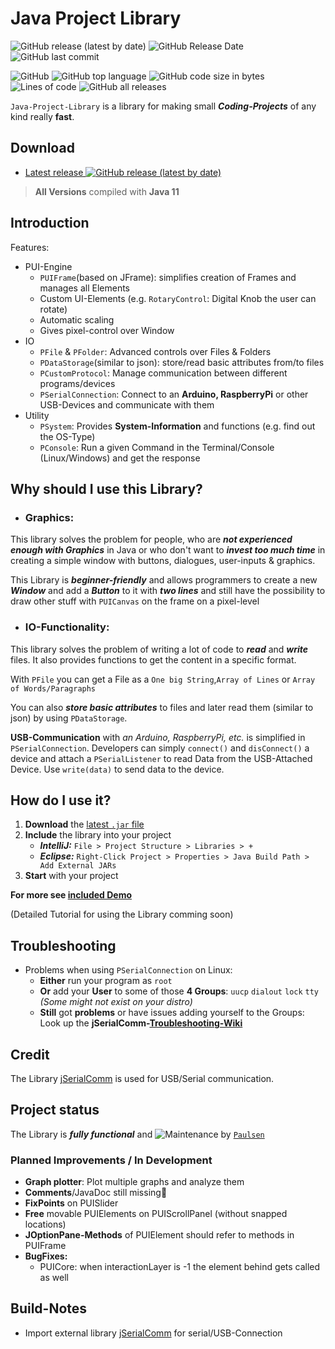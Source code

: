 # Java Project Library

![GitHub release (latest by date)](https://img.shields.io/github/v/release/realPaulsen/Java-Project-Library?label=version)
![GitHub Release Date](https://img.shields.io/github/release-date/realPaulsen/Java-Project-Library?label=last%20RELEASE)
![GitHub last commit](https://img.shields.io/github/last-commit/realPaulsen/Java-Project-Library?label=last%20COMMIT)

![GitHub](https://img.shields.io/github/license/realPaulsen/Java-Project-Library)
![GitHub top language](https://img.shields.io/github/languages/top/realPaulsen/Java-Project-Library)
![GitHub code size in bytes](https://img.shields.io/github/languages/code-size/realPaulsen/Java-Project-Library)
![Lines of code](https://img.shields.io/tokei/lines/github/realPaulsen/Java-Project-Library)
![GitHub all releases](https://img.shields.io/github/downloads/realPaulsen/Java-Project-Library/total)

`Java-Project-Library` is a library for making small ***Coding-Projects*** of any kind really **fast**.

## Download

<!--  TODO: Update D-Link after every new Release  -->

- [Latest release ![GitHub release (latest by date) ](https://img.shields.io/github/v/release/realPaulsen/Java-Project-Library)](https://github.com/realPaulsen/Java-Project-Library/releases)

> **All Versions** compiled with **Java 11**

## Introduction

Features:

- PUI-Engine
    - `PUIFrame`(based on JFrame): simplifies creation of Frames and manages all Elements
    - Custom UI-Elements (e.g. `RotaryControl`: Digital Knob the user can rotate)
    - Automatic scaling
    - Gives pixel-control over Window
- IO
    - `PFile` & `PFolder`: Advanced controls over Files & Folders
    - `PDataStorage`(similar to json): store/read basic attributes from/to files
    - `PCustomProtocol`: Manage communication between different programs/devices
    - `PSerialConnection`: Connect to an **Arduino, RaspberryPi** or other USB-Devices and communicate with them
- Utility
    - `PSystem`: Provides **System-Information** and functions (e.g. find out the OS-Type)
    - `PConsole`: Run a given Command in the Terminal/Console (Linux/Windows) and get the response

## Why should I use this Library?

- ### Graphics:

This library solves the problem for people, who are ***not experienced enough with Graphics*** in Java or who don't want
to ***invest too much time*** in creating a simple window with buttons, dialogues, user-inputs & graphics.

This Library is ***beginner-friendly*** and allows programmers to create a new ***Window*** and add a ***Button***
to it with ***two lines*** and still have the possibility to draw other stuff with `PUICanvas` on the frame on a
pixel-level

- ### IO-Functionality:

This library solves the problem of writing a lot of code to ***read*** and ***write*** files. It also provides functions
to get the content in a specific format.

With `PFile` you can get a File as a `One big String`,`Array of Lines` or `Array of Words/Paragraphs`

You can also ***store basic attributes*** to files and later read them (similar to json) by using `PDataStorage`.

**USB-Communication** with *an Arduino, RaspberryPi, etc.* is simplified in `PSerialConnection`. Developers can
simply `connect()` and `disConnect()` a device and attach a `PSerialListener` to read Data from the USB-Attached Device.
Use `write(data)` to send data to the device.

## How do I use it?

1. **Download** the [latest `.jar` file](#downloads)
2. **Include** the library into your project
    - ***IntelliJ:*** `File > Project Structure > Libraries > +`
    - ***Eclipse:*** `Right-Click Project > Properties > Java Build Path > Add External JARs`
3. **Start** with your project

**For more see 
[included Demo](https://github.com/realPaulsen/Java-Project-Library/blob/main/src/com/paulsen/demo/Demo.java)**

(Detailed Tutorial for using the Library comming soon)

## Troubleshooting

* Problems when using `PSerialConnection` on Linux:
    * **Either** run your program as `root`
    * **Or** add your **User** to some of those **4 Groups**:
      `uucp` `dialout` `lock` `tty` *(Some might not exist on your distro)*
    * **Still** got **problems** or have issues adding yourself to the Groups:<br>
      Look up the **jSerialComm-[Troubleshooting-Wiki](https://github.com/Fazecast/jSerialComm/wiki/Troubleshooting)**

## Credit

The Library [jSerialComm](https://github.com/Fazecast/jSerialComm) is used for USB/Serial communication.

## Project status

The Library is ***fully functional*** and ![Maintenance](https://img.shields.io/maintenance/yes/2021)
by [`Paulsen`](https://github.com/realPaulsen)

### Planned Improvements / In Development

- **Graph plotter**: Plot multiple graphs and analyze them
- **Comments**/JavaDoc still missing😬
- **FixPoints** on PUISlider
- **Free** movable PUIElements on PUIScrollPanel (without snapped locations)
- **JOptionPane-Methods** of PUIElement should refer to methods in PUIFrame
- **BugFixes:**
  - PUICore: when interactionLayer is -1 the element behind gets called as well

## Build-Notes

* Import external library [jSerialComm](https://github.com/Fazecast/jSerialComm) for serial/USB-Connection

